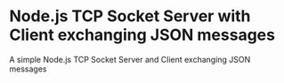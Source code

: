 # Node.js TCP Socket Server with Client exchanging JSON messages
A simple Node.js TCP Socket Server and Client exchanging JSON messages
